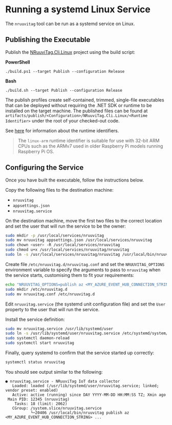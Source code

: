﻿# Running a systemd Linux Service

The `nruuvitag` tool can be run as a systemd service on Linux.


## Publishing the Executable

Publish the [NRuuviTag.Cli.Linux](/src/NRuuviTag.Cli.Linux) project using the build script:

**PowerShell**

```pwsh
./build.ps1 --target Publish --configuration Release
``` 

**Bash**

```pwsh
./build.sh --target Publish --configuration Release
``` 

The publish profiles create self-contained, trimmed, single-file executables that can be deployed without requiring the .NET SDK or runtime to be installed on the target machine. The published files can be found at `artifacts/publish/<Configuration>/NRuuviTag.Cli.Linux/<Runtime Identifier>` under the root of your checked-out code.

See [here](https://docs.microsoft.com/en-us/dotnet/core/rid-catalog#linux-rids) for information about the runtime identifiers.

> The `linux-arm` runtime identifier is suitable for use with 32-bit ARM CPUs such as the ARMv7 used in older Raspberry Pi models running Raspberry Pi OS.


## Configuring the Service

Once you have built the executable, follow the instructions below.

Copy the following files to the destination machine:

- `nruuvitag`
- `appsettings.json`
- `nruuvitag.service`

On the destination machine, move the first two files to the correct location and set the user that will run the service to be the owner:

```sh
sudo mkdir -p /usr/local/services/nruuvitag
sudo mv nruuvitag appsettings.json /usr/local/services/nruuvitag
sudo chown <user> -R /usr/local/services/nruuvitag
sudo chmod u+x /usr/local/services/nruuvitag/nruuvitag
sudo ln -s /usr/local/services/nruuvitag/nruuvitag /usr/local/bin/nruuvitag
```

Create file `/etc/nruuvitag.d/nruuvitag.conf` and set the `NRUUVITAG_OPTIONS` environment variable to specify the arguments to pass to `nruuvitag` when the service starts, customising them to fit your requirements:

```sh
echo "NRUUVITAG_OPTIONS=publish az <MY_AZURE_EVENT_HUB_CONNECTION_STRING> <MY_EVENT_HUB_NAME> --sample-interval 15" > nruuvitag.conf
sudo mkdir /etc/nruuvitag.d
sudo mv nruuvitag.conf /etc/nruuvitag.d
```

Edit `nruuvitag.service` (the systemd unit configuration file) and set the `User` property to the user that will run the service.

Install the service definition:

```sh
sudo mv nruuvitag.service /usr/lib/systemd/user
sudo ln -s /usr/lib/systemd/user/nruuvitag.service /etc/systemd/system/nruuvitag.service
sudo systemctl daemon-reload
sudo systemctl start nruuvitag
```

Finally, query systemd to confirm that the service started up correctly:

```sh
systemctl status nruuvitag
```  

You should see output similar to the following:

```
● nruuvitag.service - NRuuviTag IoT data collector
   Loaded: loaded (/usr/lib/systemd/user/nruuvitag.service; linked; vendor preset: enabled)
   Active: active (running) since DAY YYYY-MM-DD HH:MM:SS TZ; Xmin ago
 Main PID: 12345 (nruuvitag)
    Tasks: 18 (limit: 2062)
   CGroup: /system.slice/nruuvitag.service
           └─20406 /usr/local/bin/nruuvitag publish az <MY_AZURE_EVENT_HUB_CONNECTION_STRING> ...
```
